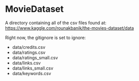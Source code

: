 # MovieDataset

A directory containing all of the csv files found at:  
https://www.kaggle.com/rounakbanik/the-movies-dataset/data

Right now, the gitignore is set to ignore:
* data/credits.csv  
* data/ratings.csv  
* data/ratings_small.csv
* data/links.csv
* data/links_small.csv
* data/keywords.csv